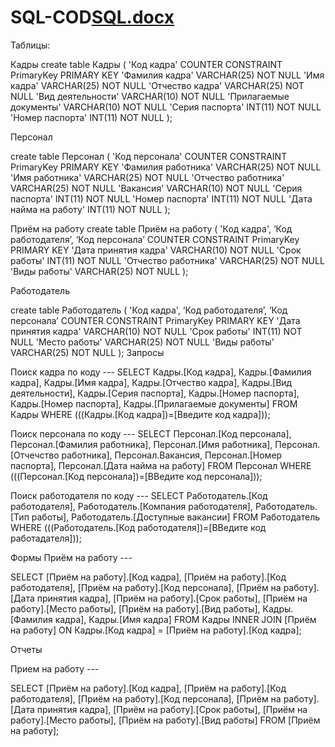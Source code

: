 # SQL-COD[SQL.docx](https://github.com/DaNyHW/SQL-COD/files/8365221/SQL.docx)


Таблицы: 

Кадры
create table Кадры (
'Код кадра' COUNTER CONSTRAINT PrimaryKey PRIMARY KEY
'Фамилия кадра' VARCHAR(25) NOT NULL
'Имя кадра' VARCHAR(25) NOT NULL
'Отчество кадра' VARCHAR(25) NOT NULL
'Вид деятельности' VARCHAR(10) NOT NULL
'Прилагаемые документы' VARCHAR(10) NOT NULL
'Серия паспорта' INT(11) NOT NULL
'Номер паспорта' INT(11) NOT NULL
);

Персонал

create table Персонал (
'Код персонала' COUNTER CONSTRAINT PrimaryKey PRIMARY KEY
'Фамилия работника' VARCHAR(25) NOT NULL
'Имя работника' VARCHAR(25) NOT NULL
'Отчество работника' VARCHAR(25) NOT NULL
'Вакансия' VARCHAR(10) NOT NULL
'Серия паспорта' INT(11) NOT NULL
'Номер паспорта' INT(11) NOT NULL
'Дата найма на работу' INT(11) NOT NULL
);

Приём на работу
create table Приём на работу (
'Код кадра', ‘Код работодателя’, ‘Код персонала’ COUNTER CONSTRAINT PrimaryKey PRIMARY KEY
'Дата принятия кадра' VARCHAR(10) NOT NULL
'Срок работы' INT(11) NOT NULL
'Отчество работника' VARCHAR(25) NOT NULL
'Виды работы' VARCHAR(25) NOT NULL
);

Работодатель

create table Работодатель (
'Код кадра', ‘Код работодателя’, ‘Код персонала’ COUNTER CONSTRAINT PrimaryKey PRIMARY KEY
'Дата принятия кадра' VARCHAR(10) NOT NULL
'Срок работы' INT(11) NOT NULL
'Место работы' VARCHAR(25) NOT NULL
'Виды работы' VARCHAR(25) NOT NULL
);
Запросы

Поиск кадра по коду --- 
SELECT Кадры.[Код кадра], Кадры.[Фамилия кадра], Кадры.[Имя кадра], Кадры.[Отчество кадра], Кадры.[Вид деятельности], Кадры.[Серия паспорта], Кадры.[Номер паспорта], Кадры.[Номер паспорта], Кадры.[Прилагаемые документы]
FROM Кадры
WHERE (((Кадры.[Код кадра])=[Введите код кадра]));

Поиск персонала по коду --- 
SELECT Персонал.[Код персонала], Персонал.[Фамилия работника], Персонал.[Имя работника], Персонал.[Отчечство работника], Персонал.Вакансия, Персонал.[Номер паспорта], Персонал.[Дата найма на работу]
FROM Персонал
WHERE (((Персонал.[Код персонала])=[ВВедите код персонала]));

Поиск работодателя по коду --- 
SELECT Работодатель.[Код работодателя], Работодатель.[Компания работодателя], Работодатель.[Тип работы], Работодатель.[Доступные вакансии]
FROM Работодатель
WHERE (((Работодатель.[Код работодателя])=[ВВедите код работадателя]));

Формы 
Приём на работу --- 

SELECT [Приём на работу].[Код кадра], [Приём на работу].[Код работодателя], [Приём на работу].[Код персонала], [Приём на работу].[Дата принятия кадра], [Приём на работу].[Срок работы], [Приём на работу].[Место работы], [Приём на работу].[Вид работы], Кадры.[Фамилия кадра], Кадры.[Имя кадра] FROM Кадры INNER JOIN [Приём на работу] ON Кадры.[Код кадра] = [Приём на работу].[Код кадра];

Отчеты

Прием на работу ---

SELECT [Приём на работу].[Код кадра], [Приём на работу].[Код работодателя], [Приём на работу].[Код персонала], [Приём на работу].[Дата принятия кадра], [Приём на работу].[Срок работы], [Приём на работу].[Место работы], [Приём на работу].[Вид работы] FROM [Приём на работу];
